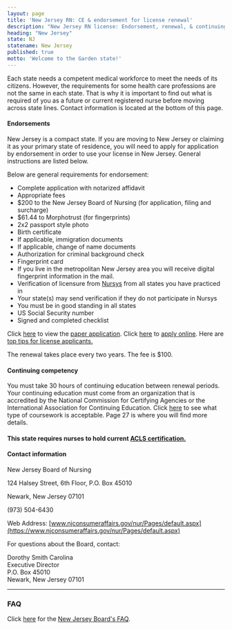 ```yaml
---
layout: page
title: 'New Jersey RN: CE & endorsement for license renewal'
description: "New Jersey RN license: Endorsement, renewal, & continuing ed. Stay compliant & enhance nursing skills."
heading: "New Jersey"
state: NJ
statename: New Jersey
published: true
motto: 'Welcome to the Garden state!'
---
```


Each state needs a competent medical workforce to meet the needs of its citizens. However, the requirements for some health care professions are not the same in each state. That is why it is important to find out what is required of you as a future or current registered nurse before moving across state lines. Contact information is located at the bottom of this page.

#### Endorsements

New Jersey is a compact state. If you are moving to New Jersey or claiming it as your primary state of residence, you will need to apply for application by endorsement in order to use your license in New Jersey. General instructions are listed below.

Below are general requirements for endorsement:

-   Complete application with notarized affidavit
-   Appropriate fees
  -   $200 to the New Jersey Board of Nursing (for application, filing and surcharge)
  -   $61.44 to Morphotrust (for fingerprints)
-   2x2 passport style photo
-   Birth certificate
-   If applicable, immigration documents
-   If applicable, change of name documents
-   Authorization for criminal background check
-   Fingerprint card
-   If you live in the metropolitan New Jersey area you will receive digital fingerprint information in the mail.
-   Verification of licensure from [Nursys](https://www.nursys.com/) from all states you have practiced in
  -   Your state(s) may send verification if they do not participate in Nursys
  -   You must be in good standing in all states
-   US Social Security number
-   Signed and completed checklist

Click [here](https://www.njconsumeraffairs.gov/nur/Pages/applications.aspx) to view the [paper application](https://www.njconsumeraffairs.gov/nur/Pages/applications.aspx). Click [here](https://newjersey.mylicense.com/eGov/Login.aspx) to [apply online](https://newjersey.mylicense.com/eGov/Login.aspx). Here are [top tips for license applicants.](https://www.njconsumeraffairs.gov/Documents/Top-Tips-for-License-Applicants.pdf)

The renewal takes place every two years. The fee is $100.

#### Continuing competency

You must take 30 hours of continuing education between renewal periods. Your continuing education must come from an organization that is accredited by the National Commission for Certifying Agencies or the International Association for Continuing Education. Click [here](https://www.njconsumeraffairs.gov/regulations/Chapter-37-New-Jersey-Board-of-Nursing.pdf) to see what type of coursework is acceptable. Page 27 is where you will find more details.

#### This state requires nurses to hold current [ACLS certification.](https://www.acls.net/new-jersey-acls-pals-bls)

#### Contact information

New Jersey Board of Nursing

124 Halsey Street, 6th Floor, P.O. Box 45010

Newark, New Jersey 07101

​(973) 504-6430

Web Address: [www.njconsumeraffairs.gov/nur/Pages/default.aspx](https://www.njconsumeraffairs.gov/nur/Pages/default.aspx)

For questions about the Board, contact:

Dorothy Smith Carolina  
Executive Director  
P.O. Box 45010  
Newark, New Jersey 07101

* * * * *

### FAQ

Click [here](https://www.njconsumeraffairs.gov/nur/Pages/FAQ.aspx) for the [New Jersey Board's FAQ](https://www.njconsumeraffairs.gov/nur/Pages/FAQ.aspx).